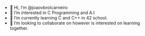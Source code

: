 - 👋 Hi, I’m @joaovbrolcarneiro
- 👀 I’m interested in C Programming and A.I
- 🌱 I’m currently learning C and C++ in 42 school.
- 💞️ I’m looking to collaborate on however is interested on learning together.


<!---
joaovbrolcarneiro/joaovbrolcarneiro is a ✨ special ✨ repository because its `README.md` (this file) appears on your GitHub profile.
You can click the Preview link to take a look at your changes.
--->
